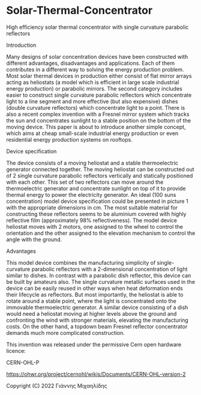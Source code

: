 # Solar-Thermal-Concentrator

High efficiency solar thermal concentrator with single curvature parabolic reflectors

Introduction

Many designs of solar concentration devices  have been constructed with different advantages, disadvantages and applications. Each of them contributes in a different way to solving the energy production problem. Most solar thermal devices in production either consist of flat mirror arrays acting as heliostats (a model which is efficient in large scale industrial energy production) or parabolic mirrors. The second category includes easier to construct single curvature parabolic reflectors which concentrate light to a line segment and more effective (but also expensive) dishes (double curvature reflectors) which concentrate light to a point. There is also a recent complex invention with a Fresnel mirror system which tracks the sun and concentrates sunlight to a stable position on the bottom of the moving device. This paper is about to introduce another simple concept, which aims at cheap small-scale industrial energy production or even residential energy production systems on rooftops.

Device specification

The device consists of a moving heliostat and a stable thermoelectric generator connected together. The moving heliostat can be constructed out of 2 single curvature parabolic reflectors vertically and statically positioned with each other. This set of two reflectors can move around the thermoelectric generator and concentrate sunlight on top of it to provide thermal energy to power the electricity generator. An ideal (100 suns concentration) model device specification could be presented in picture 1 with the appropriate dimensions in cm. The most suitable material for constructing these reflectors seems to be aluminium covered with highly reflective film (approximately 98% reflectiveness). The model device heliostat moves with 2 motors, one assigned to the wheel to control the orientation and the other assigned to the elevation mechanism to control the angle with the ground.

Advantages

This model device combines the manufacturing simplicity of single-curvature parabolic reflectors with a 2-dimensional concentration of light similar to dishes. In contrast with a parabolic dish reflector, this device can be built by amateurs also. The single curvature metallic surfaces used in the device can be easily reused in other ways when heat deformation ends their lifecycle as reflectors. But most importantly, the heliostat is able to rotate around a stable point, where the light is concentrated onto the immovable thermoelectric generator. A similar device consisting of a dish would need a heliostat moving at higher levels above the ground and confronting the wind with stronger materials, elevating the manufacturing costs. On the other hand, a topdown beam Fresnel reflector concentrator demands much more complicated construction.

This invention was released under the permissive Cern open hardware licence:

CERN-OHL-P

https://ohwr.org/project/cernohl/wikis/Documents/CERN-OHL-version-2

Copyright (C) 2022 Γιάννης Μιχαηλίδης
